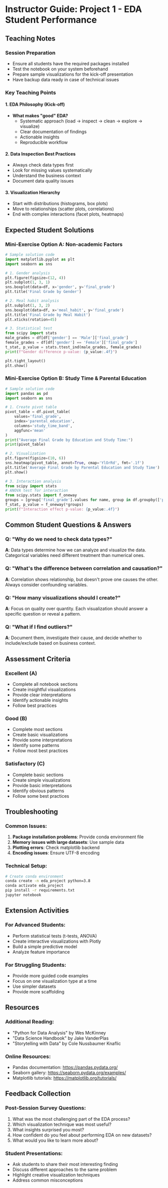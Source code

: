 # Instructor Guide: Project 1 - EDA Student Performance

## Teaching Notes

### Session Preparation
- Ensure all students have the required packages installed
- Test the notebook on your system beforehand
- Prepare sample visualizations for the kick-off presentation
- Have backup data ready in case of technical issues

### Key Teaching Points

#### 1. EDA Philosophy (Kick-off)
- **What makes "good" EDA?**
  - Systematic approach (load → inspect → clean → explore → visualize)
  - Clear documentation of findings
  - Actionable insights
  - Reproducible workflow

#### 2. Data Inspection Best Practices
- Always check data types first
- Look for missing values systematically
- Understand the business context
- Document data quality issues

#### 3. Visualization Hierarchy
- Start with distributions (histograms, box plots)
- Move to relationships (scatter plots, correlations)
- End with complex interactions (facet plots, heatmaps)

## Expected Student Solutions

### Mini-Exercise Option A: Non-academic Factors
```python
# Sample solution code
import matplotlib.pyplot as plt
import seaborn as sns

# 1. Gender analysis
plt.figure(figsize=(12, 4))
plt.subplot(1, 3, 1)
sns.boxplot(data=df, x='gender', y='final_grade')
plt.title('Final Grade by Gender')

# 2. Meal habit analysis
plt.subplot(1, 3, 2)
sns.boxplot(data=df, x='meal_habit', y='final_grade')
plt.title('Final Grade by Meal Habit')
plt.xticks(rotation=45)

# 3. Statistical test
from scipy import stats
male_grades = df[df['gender'] == 'Male']['final_grade']
female_grades = df[df['gender'] == 'Female']['final_grade']
t_stat, p_value = stats.ttest_ind(male_grades, female_grades)
print(f"Gender difference p-value: {p_value:.4f}")

plt.tight_layout()
plt.show()
```

### Mini-Exercise Option B: Study Time & Parental Education
```python
# Sample solution code
import pandas as pd
import seaborn as sns

# 1. Create pivot table
pivot_table = df.pivot_table(
    values='final_grade', 
    index='parental_education', 
    columns='study_time_band', 
    aggfunc='mean'
)
print("Average Final Grade by Education and Study Time:")
print(pivot_table)

# 2. Visualization
plt.figure(figsize=(10, 6))
sns.heatmap(pivot_table, annot=True, cmap='YlOrRd', fmt='.1f')
plt.title('Average Final Grade by Parental Education and Study Time')
plt.show()

# 3. Interaction analysis
from scipy import stats
# ANOVA test for interaction
from scipy.stats import f_oneway
groups = [group['final_grade'].values for name, group in df.groupby(['parental_education', 'study_time_band'])]
f_stat, p_value = f_oneway(*groups)
print(f"Interaction effect p-value: {p_value:.4f}")
```

## Common Student Questions & Answers

### Q: "Why do we need to check data types?"
**A**: Data types determine how we can analyze and visualize the data. Categorical variables need different treatment than numerical ones.

### Q: "What's the difference between correlation and causation?"
**A**: Correlation shows relationship, but doesn't prove one causes the other. Always consider confounding variables.

### Q: "How many visualizations should I create?"
**A**: Focus on quality over quantity. Each visualization should answer a specific question or reveal a pattern.

### Q: "What if I find outliers?"
**A**: Document them, investigate their cause, and decide whether to include/exclude based on business context.

## Assessment Criteria

### Excellent (A)
- Complete all notebook sections
- Create insightful visualizations
- Provide clear interpretations
- Identify actionable insights
- Follow best practices

### Good (B)
- Complete most sections
- Create basic visualizations
- Provide some interpretations
- Identify some patterns
- Follow most best practices

### Satisfactory (C)
- Complete basic sections
- Create simple visualizations
- Provide basic interpretations
- Identify obvious patterns
- Follow some best practices

## Troubleshooting

### Common Issues:
1. **Package installation problems**: Provide conda environment file
2. **Memory issues with large datasets**: Use sample data
3. **Plotting errors**: Check matplotlib backend
4. **Encoding issues**: Ensure UTF-8 encoding

### Technical Setup:
```bash
# Create conda environment
conda create -n eda_project python=3.8
conda activate eda_project
pip install -r requirements.txt
jupyter notebook
```

## Extension Activities

### For Advanced Students:
- Perform statistical tests (t-tests, ANOVA)
- Create interactive visualizations with Plotly
- Build a simple predictive model
- Analyze feature importance

### For Struggling Students:
- Provide more guided code examples
- Focus on one visualization type at a time
- Use simpler datasets
- Provide more scaffolding

## Resources

### Additional Reading:
- "Python for Data Analysis" by Wes McKinney
- "Data Science Handbook" by Jake VanderPlas
- "Storytelling with Data" by Cole Nussbaumer Knaflic

### Online Resources:
- Pandas documentation: https://pandas.pydata.org/
- Seaborn gallery: https://seaborn.pydata.org/examples/
- Matplotlib tutorials: https://matplotlib.org/tutorials/

## Feedback Collection

### Post-Session Survey Questions:
1. What was the most challenging part of the EDA process?
2. Which visualization technique was most useful?
3. What insights surprised you most?
4. How confident do you feel about performing EDA on new datasets?
5. What would you like to learn more about?

### Student Presentations:
- Ask students to share their most interesting finding
- Discuss different approaches to the same problem
- Highlight creative visualization techniques
- Address common misconceptions 